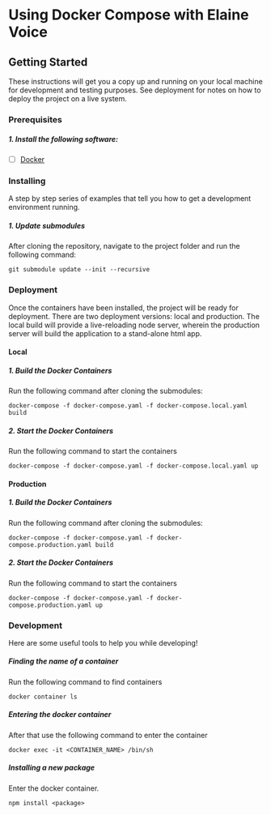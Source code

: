 # Using Docker Compose with Elaine Voice

## Getting Started

These instructions will get you a copy up and running on your local machine for development and testing purposes. See deployment for notes on how to deploy the project on a live system.

### Prerequisites
##### 1. Install the following software:
- [ ] [Docker](https://www.docker.com/)

### Installing
A step by step series of examples that tell you how to get a development environment running.

##### 1. Update submodules
After cloning the repository, navigate to the project folder and run the following command: 
```console   
git submodule update --init --recursive
```

### Deployment
Once the containers have been installed, the project will be ready for deployment. 
There are two deployment versions: local and production. The local build will provide a live-reloading node server, wherein the production server will build the application to a stand-alone html app.

#### Local

##### 1. Build the Docker Containers
Run the following command after cloning the submodules:
```console
docker-compose -f docker-compose.yaml -f docker-compose.local.yaml build
```

##### 2. Start the Docker Containers
Run the following command to start the containers
```console   
docker-compose -f docker-compose.yaml -f docker-compose.local.yaml up
```

#### Production

##### 1. Build the Docker Containers
Run the following command after cloning the submodules:
```console
docker-compose -f docker-compose.yaml -f docker-compose.production.yaml build
```

##### 2. Start the Docker Containers
Run the following command to start the containers
```console   
docker-compose -f docker-compose.yaml -f docker-compose.production.yaml up
```

### Development
Here are some useful tools to help you while developing!

##### Finding the name of a container
Run the following command to find containers
```console   
docker container ls
```

##### Entering the docker container
After that use the following command to enter the container
```console   
docker exec -it <CONTAINER_NAME> /bin/sh
```

##### Installing a new package
Enter the docker container.
```console
npm install <package>
```
